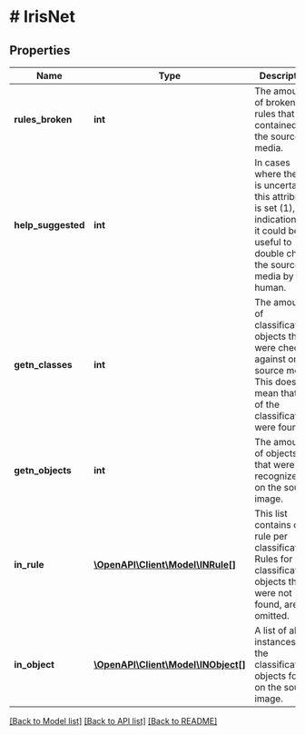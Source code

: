 # # IrisNet

## Properties

Name | Type | Description | Notes
------------ | ------------- | ------------- | -------------
**rules_broken** | **int** | The amount of broken rules that are contained in the source media. | [optional] 
**help_suggested** | **int** | In cases where the AI is uncertain, this attribute is set (1), indication that it could be useful to double check the source media by a human. | [optional] 
**getn_classes** | **int** | The amount of classification objects that were checked against on the source media. This does not mean that all of the classifications were found. | [optional] 
**getn_objects** | **int** | The amount of objects that were recognized on the source image. | [optional] 
**in_rule** | [**\OpenAPI\Client\Model\INRule[]**](INRule.md) | This list contains one rule per classification. Rules for classification objects that were not found, are omitted. | [optional] 
**in_object** | [**\OpenAPI\Client\Model\INObject[]**](INObject.md) | A list of all instances of the classification objects found on the source image. | [optional] 

[[Back to Model list]](../../README.md#documentation-for-models) [[Back to API list]](../../README.md#documentation-for-api-endpoints) [[Back to README]](../../README.md)


